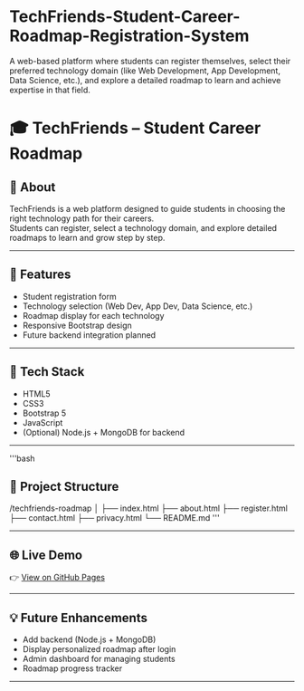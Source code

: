 # TechFriends-Student-Career-Roadmap-Registration-System
A web-based platform where students can register themselves, select their preferred technology domain (like Web Development, App Development, Data Science, etc.), and explore a detailed roadmap to learn and achieve expertise in that field.

# 🎓 TechFriends – Student Career Roadmap

## 🧠 About
TechFriends is a web platform designed to guide students in choosing the right technology path for their careers.  
Students can register, select a technology domain, and explore detailed roadmaps to learn and grow step by step.

---

## 🚀 Features
- Student registration form  
- Technology selection (Web Dev, App Dev, Data Science, etc.)  
- Roadmap display for each technology  
- Responsive Bootstrap design  
- Future backend integration planned

---

## 🧩 Tech Stack
- HTML5  
- CSS3  
- Bootstrap 5  
- JavaScript  
- (Optional) Node.js + MongoDB for backend

---
'''bash
## 📁 Project Structure
/techfriends-roadmap
│
├── index.html
├── about.html
├── register.html
├── contact.html
├── privacy.html
└── README.md
'''

---

## 🌐 Live Demo
👉 [View on GitHub Pages](https://LalitPatil05.github.io/TechFriends-Student-Career-Roadmap-Registration-System/techfriends-roadmap/register.html)

---

## 💡 Future Enhancements
- Add backend (Node.js + MongoDB)
- Display personalized roadmap after login
- Admin dashboard for managing students
- Roadmap progress tracker

---

